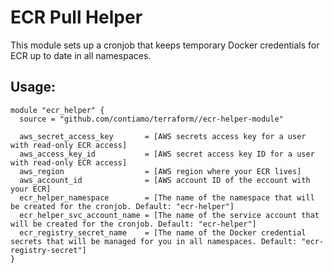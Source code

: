 # ECR Pull Helper

This module  sets up a cronjob that keeps temporary Docker credentials for ECR up to date in all namespaces.

## Usage:


```hcl
module "ecr_helper" {
  source = "github.com/contiamo/terraform//ecr-helper-module"

  aws_secret_access_key       = [AWS secrets access key for a user with read-only ECR access]
  aws_access_key_id           = [AWS secret access key ID for a user with read-only ECR access]
  aws_region                  = [AWS region where your ECR lives]
  aws_account_id              = [AWS account ID of the eccount with your ECR]
  ecr_helper_namespace        = [The name of the namespace that will be created for the cronjob. Default: "ecr-helper"]
  ecr_helper_svc_account_name = [The name of the service account that will be created for the cronjob. Default: "ecr-helper"]
  ecr_registry_secret_name    = [The name of the Docker credential secrets that will be managed for you in all namespaces. Default: "ecr-registry-secret"]
}
```

